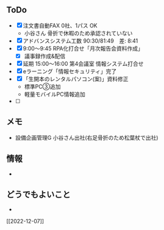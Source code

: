 ## ToDo
- [x] 注文書自動FAX 0社、1パス OK
	- 小谷さん 骨折で休暇のため承認されていない
- [x] アドバンスシステム工数 90:30/81:49　差: 8:41
- [x] 9:00～9:45 RPA化打合せ「月次報告会資料作成」
	- [x] 議事録作成&配信
- [x] 延期 15:00～16:00 第4会議室 情報システム打合せ
- [x] eラーニング「情報セキュリティ」完了
- [x] 「生開本のレンタルパソコン(案)」資料修正
	- 標準PC③追加
	- 軽量モバイルPC情報追加
- [ ] 


## メモ
- 設備企画管理G 小谷さん出社(右足骨折のため松葉杖で出社)


## 情報
- 


## どうでもよいこと
- 


[[2022-12-07]]

